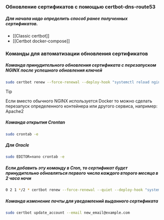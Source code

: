 ###   Обновление сертификатов с помощью certbot-dns-route53 
##### Для начала надо определить способ ранее полученных сертификатов.

- [[Classic certbot]]
- [[Certbot docker-compose]]

### Команды для автоматизации обновления сертификатов

##### Команда принудительного обновления сертификата c перезапуском NGINX после успешного обновления ключей

```bash
sudo certbot renew --force-renewal --deploy-hook "systemctl reload nginx"
```

> [!TIP]
>Если вместо обычного NGINX используется Docker то можно сделать перезапуск определенного контейнера или другого сервиса, например: Apache2

##### Команда открытия Crontan

```bash
sudo crontab -e
```

##### Для Oracle

```bash
sudo EDITOR=nano crontab -e
```

##### Если добавить эту команду в Cron, то сертификат будет принудительно обновляться первого числа каждого второго месяца в 2 часа ночи

```bash
0 2 1 */2 * certbot renew --force-renewal --quiet --deploy-hook "systemctl reload nginx"
```

##### Команда изменение почты для уведомлений выданного сертификата 

```bash
sudo certbot update_account --email new_email@example.com
```
